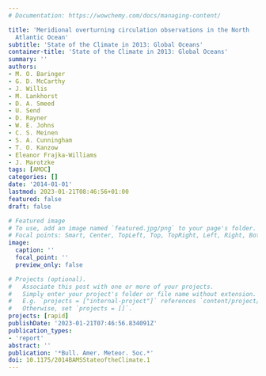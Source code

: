 ```yaml
---
# Documentation: https://wowchemy.com/docs/managing-content/

title: 'Meridional overturning circulation observations in the North
  Atlantic Ocean'
subtitle: 'State of the Climate in 2013: Global Oceans'
container-title: 'State of the Climate in 2013: Global Oceans'
summary: ''
authors:
- M. O. Baringer
- G. D. McCarthy
- J. Willis
- M. Lankhorst
- D. A. Smeed
- U. Send
- D. Rayner
- W. E. Johns
- C. S. Meinen
- S. A. Cunningham
- T. O. Kanzow
- Eleanor Frajka-Williams
- J. Marotzke
tags: [AMOC]
categories: []
date: '2014-01-01'
lastmod: 2023-01-21T08:46:56+01:00
featured: false
draft: false

# Featured image
# To use, add an image named `featured.jpg/png` to your page's folder.
# Focal points: Smart, Center, TopLeft, Top, TopRight, Left, Right, BottomLeft, Bottom, BottomRight.
image:
  caption: ''
  focal_point: ''
  preview_only: false

# Projects (optional).
#   Associate this post with one or more of your projects.
#   Simply enter your project's folder or file name without extension.
#   E.g. `projects = ["internal-project"]` references `content/project/deep-learning/index.md`.
#   Otherwise, set `projects = []`.
projects: [rapid]
publishDate: '2023-01-21T07:46:56.834091Z'
publication_types:
- 'report'
abstract: ''
publication: '*Bull. Amer. Meteor. Soc.*'
doi: 10.1175/2014BAMSStateoftheClimate.1
---
```

